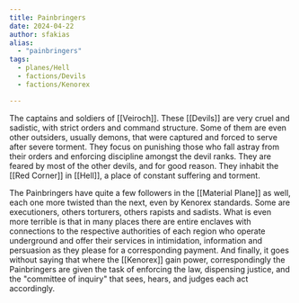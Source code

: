 ```yaml
---
title: Painbringers
date: 2024-04-22
author: sfakias
alias:
  - "painbringers" 
tags:
  - planes/Hell
  - factions/Devils
  - factions/Kenorex

---
```


The captains and soldiers of [[Veiroch]]. These [[Devils]] are very cruel and sadistic, with strict orders and command structure. Some of them are even other outsiders, usually demons, that were captured and forced to serve after severe torment. They focus on punishing those who fall astray from their orders and enforcing discipline amongst the devil ranks. They are feared by most of the other devils, and for good reason. They inhabit the [[Red Corner]] in [[Hell]], a place of constant suffering and torment.

The Painbringers have quite a few followers in the [[Material Plane]] as well, each one more twisted than the next, even by Kenorex standards. Some are executioners, others torturers, others rapists and sadists. What is even more terrible is that in many places there are entire enclaves with connections to the respective authorities of each region who operate underground and offer their services in intimidation, information and persuasion as they please for a corresponding payment. And finally, it goes without saying that where the [[Kenorex]] gain power, correspondingly the Painbringers are given the task of enforcing the law, dispensing justice, and the "committee of inquiry" that sees, hears, and judges each act accordingly.
